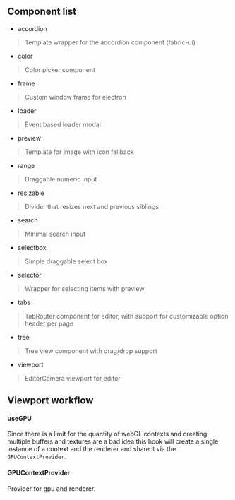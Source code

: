 ## Component list

- accordion
> Template wrapper for the accordion component (fabric-ui)

- color
> Color picker component 
 
- frame
> Custom window frame for electron
 
- loader
> Event based loader modal
 
- preview
> Template for image with icon fallback

- range
> Draggable numeric input
 
- resizable
> Divider that resizes next and previous siblings
 
- search
> Minimal search input
 
- selectbox
> Simple draggable select box

- selector
> Wrapper for selecting items with preview

- tabs
> TabRouter component for editor, with support for customizable option header per page
 
- tree
> Tree view component with drag/drop support

- viewport
> EditorCamera viewport for editor


## Viewport workflow

#### useGPU

Since there is a limit for the quantity of webGL contexts and creating multiple buffers and textures are a bad idea
this hook will create a single instance of a context and the renderer and share it via the `GPUContextProvider`.

#### GPUContextProvider

Provider for gpu and renderer.